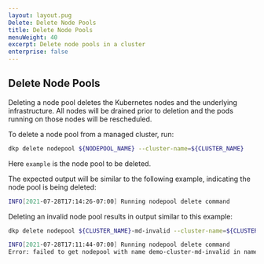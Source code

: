 ```yaml
---
layout: layout.pug
Delete: Delete Node Pools
title: Delete Node Pools
menuWeight: 40
excerpt: Delete node pools in a cluster
enterprise: false
---
```


## Delete Node Pools

Deleting a node pool deletes the Kubernetes nodes and the underlying infrastructure. All nodes will be drained prior to deletion and the pods running on those nodes will be rescheduled.

To delete a node pool from a managed cluster, run:

```bash
dkp delete nodepool ${NODEPOOL_NAME} --cluster-name=${CLUSTER_NAME}
```

Here `example` is the node pool to be deleted.

The expected output will be similar to the following example, indicating the node pool is being deleted:

```sh
INFO[2021-07-28T17:14:26-07:00] Running nodepool delete command               Nodepool=example clusterName=demo-cluster managementClusterKubeconfig= namespace=default src="nodepool/delete.go:80"
```

Deleting an invalid node pool results in output similar to this example:

```bash
dkp delete nodepool ${CLUSTER_NAME}-md-invalid --cluster-name=${CLUSTER_NAME}

INFO[2021-07-28T17:11:44-07:00] Running nodepool delete command               Nodepool=demo-cluster-md-invalid clusterName=demo-cluster managementClusterKubeconfig= namespace=default src="nodepool/delete.go:80"
Error: failed to get nodepool with name demo-cluster-md-invalid in namespace default : failed to get nodepool with name demo-cluster-md-invalid in namespace default : machinedeployments.cluster.x-k8s.io "demo-cluster-md-invalid" not found
```
